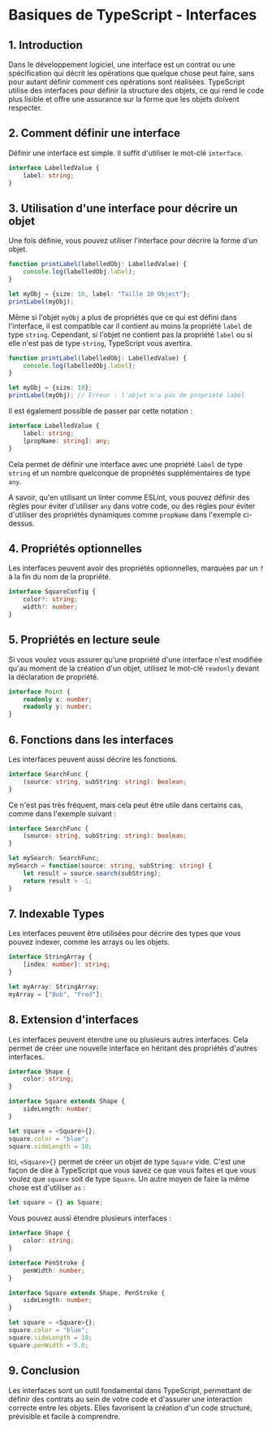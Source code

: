 # **Basiques de TypeScript - Interfaces**

## **1. Introduction**

Dans le développement logiciel, une interface est un contrat ou une spécification qui décrit les opérations que quelque chose peut faire, sans pour autant définir comment ces opérations sont réalisées. TypeScript utilise des interfaces pour définir la structure des objets, ce qui rend le code plus lisible et offre une assurance sur la forme que les objets doivent respecter.

## **2. Comment définir une interface**

Définir une interface est simple. Il suffit d'utiliser le mot-clé `interface`.

```ts
interface LabelledValue {
    label: string;
}
```

## **3. Utilisation d'une interface pour décrire un objet**

Une fois définie, vous pouvez utiliser l'interface pour décrire la forme d'un objet.

```ts
function printLabel(labelledObj: LabelledValue) {
    console.log(labelledObj.label);
}

let myObj = {size: 10, label: "Taille 10 Object"};
printLabel(myObj);
```

Même si l'objet `myObj` a plus de propriétés que ce qui est défini dans l'interface, il est compatible car il contient au moins la propriété `label` de type `string`. Cependant, si l'objet ne contient pas la propriété `label` ou si elle n'est pas de type `string`, TypeScript vous avertira.

```ts
function printLabel(labelledObj: LabelledValue) {
    console.log(labelledObj.label);
}

let myObj = {size: 10};
printLabel(myObj); // Erreur : l'objet n'a pas de propriété label
```

Il est également possible de passer par cette notation :

```ts
interface LabelledValue {
    label: string;
    [propName: string]: any;
}
```

Cela permet de définir une interface avec une propriété `label` de type `string` et un nombre quelconque de propriétés supplémentaires de type `any`.

A savoir, qu'en utilisant un linter comme ESLint, vous pouvez définir des règles pour éviter d'utiliser `any` dans votre code, ou des règles pour éviter d'utiliser des propriétés dynamiques comme `propName` dans l'exemple ci-dessus.

## **4. Propriétés optionnelles**

Les interfaces peuvent avoir des propriétés optionnelles, marquées par un `?` à la fin du nom de la propriété.

```ts
interface SquareConfig {
    color?: string;
    width?: number;
}
```

## **5. Propriétés en lecture seule**

Si vous voulez vous assurer qu'une propriété d'une interface n'est modifiée qu'au moment de la création d'un objet, utilisez le mot-clé `readonly` devant la déclaration de propriété.

```ts
interface Point {
    readonly x: number;
    readonly y: number;
}
```

## **6. Fonctions dans les interfaces**

Les interfaces peuvent aussi décrire les fonctions.

```ts
interface SearchFunc {
    (source: string, subString: string): boolean;
}
```

Ce n'est pas très fréquent, mais cela peut être utile dans certains cas, comme dans l'exemple suivant :

```ts
interface SearchFunc {
    (source: string, subString: string): boolean;
}

let mySearch: SearchFunc;
mySearch = function(source: string, subString: string) {
    let result = source.search(subString);
    return result > -1;
}
```

## **7. Indexable Types**

Les interfaces peuvent être utilisées pour décrire des types que vous pouvez indexer, comme les arrays ou les objets.

```ts
interface StringArray {
    [index: number]: string;
}

let myArray: StringArray;
myArray = ["Bob", "Fred"];
```

## **8. Extension d'interfaces**

Les interfaces peuvent étendre une ou plusieurs autres interfaces. Cela permet de créer une nouvelle interface en héritant des propriétés d'autres interfaces.

```ts
interface Shape {
    color: string;
}

interface Square extends Shape {
    sideLength: number;
}

let square = <Square>{};
square.color = "blue";
square.sideLength = 10;
```

Ici, `<Square>{}` permet de créer un objet de type `Square` vide. C'est une façon de dire à TypeScript que vous savez ce que vous faites et que vous voulez que `square` soit de type `Square`. Un autre moyen de faire la même chose est d'utiliser `as` :

```ts
let square = {} as Square;
```

Vous pouvez aussi étendre plusieurs interfaces :

```ts
interface Shape {
    color: string;
}

interface PenStroke {
    penWidth: number;
}

interface Square extends Shape, PenStroke {
    sideLength: number;
}

let square = <Square>{};
square.color = "blue";
square.sideLength = 10;
square.penWidth = 5.0;
```

## **9. Conclusion**

Les interfaces sont un outil fondamental dans TypeScript, permettant de définir des contrats au sein de votre code et d'assurer une interaction correcte entre les objets. Elles favorisent la création d'un code structuré, prévisible et facile à comprendre.
